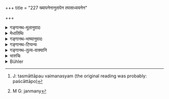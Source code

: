 +++
title = "227 ख्यापनेनानुतापेन तपसाध्ययनेन"

+++

<details><summary>गङ्गानथ-मूलानुवादः</summary>

By confession, by repentance, by austerity and by study is the sinner freed from sin; as also by gifts in cases of difficulty.—(227)
</details>

<details><summary>मेधातिथिः</summary>

विप्राणां विदिते ऽन्येषाम् अपि "एवंकर्मास्मि" इति प्रकाशयेत् । एतत् **ख्यापनम् **।** अनुतापः** । तस्मात् तापेन[^३५२] "धिङ् मां महद् अकार्यम् अकरवम् अनर्थो मे दुष्कृतकारिणो जन्म" इत्य्[^३५३] एवमादिः चित्तपरिखेदः । **अध्ययनं** सावित्र्या जपो वेदपाठो वाहिंसायाम् । अन्यत्र, असमर्थस्य तपसि दानम् । एतद् आह **दानेन चापदीति** । प्रक्रान्ततपसः आपदि पीडायाम् अनिग्रहणे दानम् ॥ ११.२२७ ॥


[^३५३]:
     M G: janmany


[^३५२]:
     J: tasmāttāpau vaimanasyam (the original reading was probably: paścāttāpo)
</details>

<details><summary>गङ्गानथ-भाष्यानुवादः</summary>

After the Brāhmaṇas have been apprized of it, the offender shall make his guilt known to others also; this would be ‘*confession*.’

‘*Repentance*’— dejection of mind, finding expression in some such feeling as—‘Woe to me that I committed such a misdeed! Useless has been my sinner’s life’! and so forth.

‘*Study*’ here stands for the repealing of the *Sāvitrī*, or the reciting of the Veda, in cases other than those of injury to living creatures.

When a man is unable to perforin the austerity, there shall be^(‘)*gifts*.’ This is what is meant by the assertion—‘*as also by gifts in cases of difficulty*’; which means that when the austerity causes great pain, the man may have recourse to gifts.’—(227)
</details>

<details><summary>गङ्गानथ-टिप्पन्यः</summary>

This verse is quoted in *Smṛtitattva* (p. 483);—in *Pāraśaramādhava* (Prāyaścitta, p. 336);—and in *Prāyaścittaviveka* (p. 29), which says that the mention of ‘*āpadi*’ implies that ‘making gifts’ is the secondary alternative for ‘Vedic study and austerities’; and notes that this refers to sins other than that of *killing*.
</details>

<details><summary>गङ्गानथ-तुल्य-वाक्यानि</summary>

**(verses 11.227-233)  
**

*Mahābhārata* (13.112.5).—(Same as Manu 230.)

*Yājñavalkya* (3.30; also Parāśaramādhava-Prāyaścitta, p. 336).—‘Time,
Fire, Action, Earth, Air, Mind, Knowledge, Austerity, Water, Repentance and Fasting are conducive to purification.’

*Baudhāyana* (Do.).—‘Abandonment, Austerity, Charity, Repentance,
Proclaiming the deed, Devotion to Learning, and Bath,—these are the seven factors in the destruction of Sin.’
</details>

<details><summary>भारुचिः</summary>

ख्यापनानुतापनयोः प्रायश्चित्तयोर् अयं विध्यर्थः श्लोकः । तथा च सति तपःप्रभृतीनाम् अत्र दृष्टान्तार्थम् उपादानम्, न स्वार्थम् । तथा **दानेन** **चापदी**ति वृद्धस्त्रीबालव्याधितादयो दीर्घकालप्रायश्चित्तानुष्ठाने ऽसमर्थास् तपसा दानेन शुध्यन्ते यथा एवं ख्यापनानुतापाभ्याम् । तथा च सति ख्यापनं प्रकाशप्रायश्चित्तेन सह समुच्चीयते सामर्थ्यात्, न केवलम् । अनुतापस् तूभाभ्याम् । तत्र ख्यापनार्थवादः ॥ ११.२२६ ॥
</details>

<details><summary>Bühler</summary>

228	By confession, by repentance, by austerity, and by reciting (the Veda) a sinner is freed from guilt, and in case no other course is possible, by liberality.
</details>
